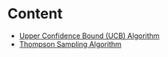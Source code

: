 # Content

- [Upper Confidence Bound (UCB) Algorithm](https://github.com/makmodol1173/MLP/blob/master/Reinforcement%20Learning/UCB.ipynb)
- [Thompson Sampling Algorithm]()